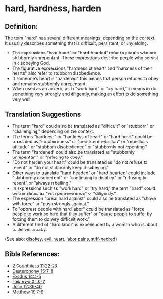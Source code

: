 # hard, hardness, harden #

## Definition: ##

The term "hard" has several different meanings, depending on the context. It usually describes something that is difficult, persistent, or unyielding.

* The expressions "hard heart" or "hard-headed" refer to people who are stubbornly unrepentant. These expressions describe people who persist in disobeying God.
* The figurative expressions "hardness of heart" and "hardness of their hearts" also refer to stubborn disobedience.
* If someone's heart is "hardened" this means that person refuses to obey and remains stubbornly unrepentant.
* When used as an adverb, as in "work hard" or "try hard," it means to do something very strongly and diligently, making an effort to do something very well.

## Translation Suggestions ##

* The term "hard" could also be translated as "difficult" or "stubborn" or "challenging," depending on the context.
* The terms "hardness" or "hardness of heart" or "hard heart" could be translated as "stubbornness" or "persistent rebellion" or "rebellious attitude" or "stubborn disobedience" or "stubbornly not repenting."
* The term "hardened" could also be translated as "stubbornly unrepentant" or "refusing to obey."
* "Do not harden your heart" could be translated as "do not refuse to repent" or "do not stubbornly keep disobeying."
* Other ways to translate "hard-headed" or "hard-hearted" could include "stubbornly disobedient" or "continuing to disobey" or "refusing to repent" or "always rebelling."
* In expressions such as "work hard" or "try hard," the term "hard" could be translated as "with perseverance" or "diligently."
* The expression "press hard against" could also be translated as "shove with force" or "push strongly against."
* To "oppress people with hard labor" could be translated as "force people to work so hard that they suffer" or "cause people to suffer by forcing them to do very difficult work."
* A different kind of "hard labor" is experienced by a woman who is about to deliver a baby.

(See also: [disobey](../other/disobey.md), [evil](../kt/evil.md), [heart](../other/heart.md), [labor pains](../other/laborpains.md), [stiff-necked](../other/stiffnecked.md))

## Bible References: ##

* [2 Corinthians 11:22-23](en/tn/2co/help/11/22)
* [Deuteronomy 15:7-8](en/tn/deu/help/15/07)
* [Exodus 14:4-5](en/tn/exo/help/14/04)
* [Hebrews 04:6-7](en/tn/heb/help/04/06)
* [John 12:39-40](en/tn/jhn/help/12/39)
* [Matthew 19:7-9](en/tn/mat/help/19/07)